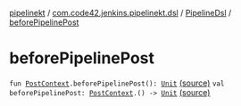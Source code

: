 [pipelinekt](../../index.md) / [com.code42.jenkins.pipelinekt.dsl](../index.md) / [PipelineDsl](index.md) / [beforePipelinePost](./before-pipeline-post.md)

# beforePipelinePost

`fun `[`PostContext`](../../com.code42.jenkins.pipelinekt.dsl.post/-post-context/index.md)`.beforePipelinePost(): `[`Unit`](https://kotlinlang.org/api/latest/jvm/stdlib/kotlin/-unit/index.html) [(source)](https://github.com/code42/pipelinekt/tree/master/dsl/src/main/kotlin/com/code42/jenkins/pipelinekt/dsl/PipelineDsl.kt#L73)
`val beforePipelinePost: `[`PostContext`](../../com.code42.jenkins.pipelinekt.dsl.post/-post-context/index.md)`.() -> `[`Unit`](https://kotlinlang.org/api/latest/jvm/stdlib/kotlin/-unit/index.html) [(source)](https://github.com/code42/pipelinekt/tree/master/dsl/src/main/kotlin/com/code42/jenkins/pipelinekt/dsl/PipelineDsl.kt#L49)